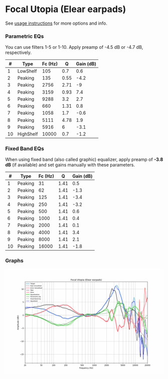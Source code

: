 # Focal Utopia (Elear earpads)
See [usage instructions](https://github.com/jaakkopasanen/AutoEq#usage) for more options and info.

### Parametric EQs
You can use filters 1-5 or 1-10. Apply preamp of -4.5 dB or -4.7 dB, respectively.

|   # | Type      |   Fc (Hz) |    Q |   Gain (dB) |
|-----|-----------|-----------|------|-------------|
|   1 | LowShelf  |       105 | 0.7  |         0.6 |
|   2 | Peaking   |       135 | 0.55 |        -4.2 |
|   3 | Peaking   |      2756 | 2.71 |        -9   |
|   4 | Peaking   |      3159 | 0.93 |         7.4 |
|   5 | Peaking   |      9288 | 3.2  |         2.7 |
|   6 | Peaking   |       660 | 1.31 |         0.8 |
|   7 | Peaking   |      1058 | 1.7  |        -0.6 |
|   8 | Peaking   |      5111 | 4.78 |         1.9 |
|   9 | Peaking   |      5916 | 6    |        -3.1 |
|  10 | HighShelf |     10000 | 0.7  |        -1.2 |

### Fixed Band EQs
When using fixed band (also called graphic) equalizer, apply preamp of **-3.8 dB** (if available) and set gains manually with these parameters.

|   # | Type    |   Fc (Hz) |    Q |   Gain (dB) |
|-----|---------|-----------|------|-------------|
|   1 | Peaking |        31 | 1.41 |         0.5 |
|   2 | Peaking |        62 | 1.41 |        -1.3 |
|   3 | Peaking |       125 | 1.41 |        -3.4 |
|   4 | Peaking |       250 | 1.41 |        -3.2 |
|   5 | Peaking |       500 | 1.41 |         0.6 |
|   6 | Peaking |      1000 | 1.41 |         0.4 |
|   7 | Peaking |      2000 | 1.41 |         0.1 |
|   8 | Peaking |      4000 | 1.41 |         3.4 |
|   9 | Peaking |      8000 | 1.41 |         2.1 |
|  10 | Peaking |     16000 | 1.41 |        -1.8 |

### Graphs
![](./Focal%20Utopia%20(Elear%20earpads).png)
